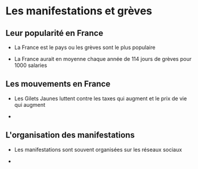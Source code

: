 # Les manifestations et grèves

## Leur popularité en France

- La France est le pays ou les grèves sont le plus populaire

- La France aurait en moyenne chaque année de 114 jours de grèves pour 1000 salaries

## Les mouvements en France

- Les Gilets Jaunes luttent contre les taxes qui augment et le prix de vie qui augment

- 

## L'organisation des manifestations

- Les manifestations sont souvent organisées sur les réseaux sociaux

- 